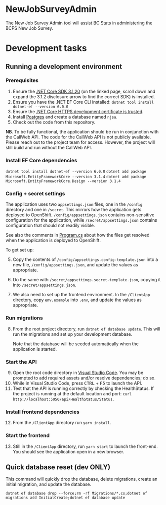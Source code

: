 # NewJobSurveyAdmin

The New Job Survey Admin tool will assist BC Stats in administering the BCPS New Job Survey.

# Development tasks

## Running a development environment

### Prerequisites

1. Ensure the [.NET Core SDK 3.1.20](https://dotnet.microsoft.com/download/dotnet-core/3.1) (on the linked page, scroll down and expand the 3.1.2 disclosure arrow to find the correct SDK)
   is installed.
2. Ensure you have the .NET EF Core CLI installed: `dotnet tool install dotnet-ef --version 6.0.0`
3. Ensure the [.NET Core HTTPS development certificate is trusted](https://docs.microsoft.com/en-us/aspnet/core/security/enforcing-ssl?view=aspnetcore-3.1&tabs=visual-studio#trust-the-aspnet-core-https-development-certificate-on-windows-and-macos).
4. Install [Postgres](https://www.postgresql.org/download/) and create a
   database named `njsa`.
5. Check out the code from this repository.

**NB**. To be fully functional, the application should be run in conjunction
with the CallWeb API. The code for the CallWeb API is not publicly available.
Please reach out to the project team for access. However, the project will still
build and run without the CallWeb API.

### Install EF Core dependencies

`dotnet tool install dotnet-ef --version 6.0.0`
`dotnet add package Microsoft.EntityFrameworkCore --version 3.1.4`
`dotnet add package Microsoft.EntityFrameworkCore.Design --version 3.1.4`

### Config + secret settings

The application uses two `appsettings.json` files, one in the `/config`
directory and one in `/secret`. This mirrors how the application gets
deployed to OpenShift. `/config/appsettings.json` contains non-sensitive
configuration for the application, while `/secret/appsettings.json` contains
configuration that should not readily visible.

See also the comments in [Program.cs](Program.cs) about how the files get
resolved when the application is deployed to OpenShift.

To get set up:

5. Copy the contents of `/config/appsettings.config-template.json`
   into a new file, `/config/appsettings.json`, and update the values as
   appropriate.

6. Do the same with `/secret/appsettings.secret-template.json`, copying it into
   `/secret/appsettings.json`.

7. We also need to set up the frontend environment. In the `/ClientApp`
   directory, copy `env.example` into `.env`, and update the values as
   appropriate.

### Run migrations

8. From the root project directory, run `dotnet ef database update`. This will
   run the migrations and set up your development database.

   Note that the database will be seeded automatically when the application is
   started.

### Start the API

9. Open the root code directory in [Visual Studio Code](https://code.visualstudio.com).
   You may be prompted to add required assets and/or resolve dependencies; do
   so.
10. While in Visual Studio Code, press <kbd>CTRL</kbd> + <kbd>F5</kbd> to launch
    the API.
11. Test that the API is running correctly by checking the HealthStatus. If
    the project is running at the default location and port:
    `curl http://localhost:5050/api/HealthStatus/Status`.

### Install frontend dependencies

12. From the `/ClientApp` directory run `yarn install`.

### Start the frontend

13. Still in the `/ClientApp` directory, run `yarn start` to launch the
    front-end. You should see the application open in a new browser.

## Quick database reset (dev ONLY)

This command will quickly drop the database, delete migrations, create an initial migration, and update the database.

```
dotnet ef database drop --force;rm -rf Migrations/*.cs;dotnet ef migrations add InitialCreate;dotnet ef database update
```
